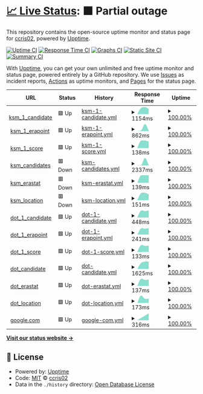 # [📈 Live Status](https://ccris02.github.io/uptime): <!--live status--> **🟧 Partial outage**

This repository contains the open-source uptime monitor and status page for [ccris02](https://polkaDIR.com), powered by [Upptime](https://github.com/upptime/upptime).

[![Uptime CI](https://github.com/ccris02/uptime/workflows/Uptime%20CI/badge.svg)](https://github.com/ccris02/uptime/actions?query=workflow%3A%22Uptime+CI%22)
[![Response Time CI](https://github.com/ccris02/uptime/workflows/Response%20Time%20CI/badge.svg)](https://github.com/ccris02/uptime/actions?query=workflow%3A%22Response+Time+CI%22)
[![Graphs CI](https://github.com/ccris02/uptime/workflows/Graphs%20CI/badge.svg)](https://github.com/ccris02/uptime/actions?query=workflow%3A%22Graphs+CI%22)
[![Static Site CI](https://github.com/ccris02/uptime/workflows/Static%20Site%20CI/badge.svg)](https://github.com/ccris02/uptime/actions?query=workflow%3A%22Static+Site+CI%22)
[![Summary CI](https://github.com/ccris02/uptime/workflows/Summary%20CI/badge.svg)](https://github.com/ccris02/uptime/actions?query=workflow%3A%22Summary+CI%22)

With [Upptime](https://upptime.js.org), you can get your own unlimited and free uptime monitor and status page, powered entirely by a GitHub repository. We use [Issues](https://github.com/ccris02/uptime/issues) as incident reports, [Actions](https://github.com/ccris02/uptime/actions) as uptime monitors, and [Pages](https://ccris02.github.io/uptime) for the status page.

<!--start: status pages-->
<!-- This summary is generated by Upptime (https://github.com/upptime/upptime) -->
<!-- Do not edit this manually, your changes will be overwritten -->
<!-- prettier-ignore -->
| URL | Status | History | Response Time | Uptime |
| --- | ------ | ------- | ------------- | ------ |
| <img alt="" src="https://favicons.githubusercontent.com/kusama.w3f.community" height="13"> [ksm_1_candidate](https://kusama.w3f.community/candidate/Dq97kmsJXGTciU1eMXZMAp4D41Y9e7kQ4hmFBfZW7YD4CCf) | 🟩 Up | [ksm-1-candidate.yml](https://github.com/ccris02/upptime-1/commits/HEAD/history/ksm-1-candidate.yml) | <details><summary><img alt="Response time graph" src="./graphs/ksm-1-candidate/response-time-week.png" height="20"> 1154ms</summary><br><a href="https://ccris02.github.io/upptime-1/history/ksm-1-candidate"><img alt="Response time 1154" src="https://img.shields.io/endpoint?url=https%3A%2F%2Fraw.githubusercontent.com%2Fccris02%2Fupptime-1%2FHEAD%2Fapi%2Fksm-1-candidate%2Fresponse-time.json"></a><br><a href="https://ccris02.github.io/upptime-1/history/ksm-1-candidate"><img alt="24-hour response time 1154" src="https://img.shields.io/endpoint?url=https%3A%2F%2Fraw.githubusercontent.com%2Fccris02%2Fupptime-1%2FHEAD%2Fapi%2Fksm-1-candidate%2Fresponse-time-day.json"></a><br><a href="https://ccris02.github.io/upptime-1/history/ksm-1-candidate"><img alt="7-day response time 1154" src="https://img.shields.io/endpoint?url=https%3A%2F%2Fraw.githubusercontent.com%2Fccris02%2Fupptime-1%2FHEAD%2Fapi%2Fksm-1-candidate%2Fresponse-time-week.json"></a><br><a href="https://ccris02.github.io/upptime-1/history/ksm-1-candidate"><img alt="30-day response time 1154" src="https://img.shields.io/endpoint?url=https%3A%2F%2Fraw.githubusercontent.com%2Fccris02%2Fupptime-1%2FHEAD%2Fapi%2Fksm-1-candidate%2Fresponse-time-month.json"></a><br><a href="https://ccris02.github.io/upptime-1/history/ksm-1-candidate"><img alt="1-year response time 1154" src="https://img.shields.io/endpoint?url=https%3A%2F%2Fraw.githubusercontent.com%2Fccris02%2Fupptime-1%2FHEAD%2Fapi%2Fksm-1-candidate%2Fresponse-time-year.json"></a></details> | <details><summary><a href="https://ccris02.github.io/upptime-1/history/ksm-1-candidate">100.00%</a></summary><a href="https://ccris02.github.io/upptime-1/history/ksm-1-candidate"><img alt="All-time uptime 100.00%" src="https://img.shields.io/endpoint?url=https%3A%2F%2Fraw.githubusercontent.com%2Fccris02%2Fupptime-1%2FHEAD%2Fapi%2Fksm-1-candidate%2Fuptime.json"></a><br><a href="https://ccris02.github.io/upptime-1/history/ksm-1-candidate"><img alt="24-hour uptime 100.00%" src="https://img.shields.io/endpoint?url=https%3A%2F%2Fraw.githubusercontent.com%2Fccris02%2Fupptime-1%2FHEAD%2Fapi%2Fksm-1-candidate%2Fuptime-day.json"></a><br><a href="https://ccris02.github.io/upptime-1/history/ksm-1-candidate"><img alt="7-day uptime 100.00%" src="https://img.shields.io/endpoint?url=https%3A%2F%2Fraw.githubusercontent.com%2Fccris02%2Fupptime-1%2FHEAD%2Fapi%2Fksm-1-candidate%2Fuptime-week.json"></a><br><a href="https://ccris02.github.io/upptime-1/history/ksm-1-candidate"><img alt="30-day uptime 100.00%" src="https://img.shields.io/endpoint?url=https%3A%2F%2Fraw.githubusercontent.com%2Fccris02%2Fupptime-1%2FHEAD%2Fapi%2Fksm-1-candidate%2Fuptime-month.json"></a><br><a href="https://ccris02.github.io/upptime-1/history/ksm-1-candidate"><img alt="1-year uptime 100.00%" src="https://img.shields.io/endpoint?url=https%3A%2F%2Fraw.githubusercontent.com%2Fccris02%2Fupptime-1%2FHEAD%2Fapi%2Fksm-1-candidate%2Fuptime-year.json"></a></details>
| <img alt="" src="https://favicons.githubusercontent.com/kusama.w3f.community" height="13"> [ksm_1_erapoint](https://kusama.w3f.community/erapoints/Dq97kmsJXGTciU1eMXZMAp4D41Y9e7kQ4hmFBfZW7YD4CCf) | 🟩 Up | [ksm-1-erapoint.yml](https://github.com/ccris02/upptime-1/commits/HEAD/history/ksm-1-erapoint.yml) | <details><summary><img alt="Response time graph" src="./graphs/ksm-1-erapoint/response-time-week.png" height="20"> 862ms</summary><br><a href="https://ccris02.github.io/upptime-1/history/ksm-1-erapoint"><img alt="Response time 862" src="https://img.shields.io/endpoint?url=https%3A%2F%2Fraw.githubusercontent.com%2Fccris02%2Fupptime-1%2FHEAD%2Fapi%2Fksm-1-erapoint%2Fresponse-time.json"></a><br><a href="https://ccris02.github.io/upptime-1/history/ksm-1-erapoint"><img alt="24-hour response time 862" src="https://img.shields.io/endpoint?url=https%3A%2F%2Fraw.githubusercontent.com%2Fccris02%2Fupptime-1%2FHEAD%2Fapi%2Fksm-1-erapoint%2Fresponse-time-day.json"></a><br><a href="https://ccris02.github.io/upptime-1/history/ksm-1-erapoint"><img alt="7-day response time 862" src="https://img.shields.io/endpoint?url=https%3A%2F%2Fraw.githubusercontent.com%2Fccris02%2Fupptime-1%2FHEAD%2Fapi%2Fksm-1-erapoint%2Fresponse-time-week.json"></a><br><a href="https://ccris02.github.io/upptime-1/history/ksm-1-erapoint"><img alt="30-day response time 862" src="https://img.shields.io/endpoint?url=https%3A%2F%2Fraw.githubusercontent.com%2Fccris02%2Fupptime-1%2FHEAD%2Fapi%2Fksm-1-erapoint%2Fresponse-time-month.json"></a><br><a href="https://ccris02.github.io/upptime-1/history/ksm-1-erapoint"><img alt="1-year response time 862" src="https://img.shields.io/endpoint?url=https%3A%2F%2Fraw.githubusercontent.com%2Fccris02%2Fupptime-1%2FHEAD%2Fapi%2Fksm-1-erapoint%2Fresponse-time-year.json"></a></details> | <details><summary><a href="https://ccris02.github.io/upptime-1/history/ksm-1-erapoint">100.00%</a></summary><a href="https://ccris02.github.io/upptime-1/history/ksm-1-erapoint"><img alt="All-time uptime 100.00%" src="https://img.shields.io/endpoint?url=https%3A%2F%2Fraw.githubusercontent.com%2Fccris02%2Fupptime-1%2FHEAD%2Fapi%2Fksm-1-erapoint%2Fuptime.json"></a><br><a href="https://ccris02.github.io/upptime-1/history/ksm-1-erapoint"><img alt="24-hour uptime 100.00%" src="https://img.shields.io/endpoint?url=https%3A%2F%2Fraw.githubusercontent.com%2Fccris02%2Fupptime-1%2FHEAD%2Fapi%2Fksm-1-erapoint%2Fuptime-day.json"></a><br><a href="https://ccris02.github.io/upptime-1/history/ksm-1-erapoint"><img alt="7-day uptime 100.00%" src="https://img.shields.io/endpoint?url=https%3A%2F%2Fraw.githubusercontent.com%2Fccris02%2Fupptime-1%2FHEAD%2Fapi%2Fksm-1-erapoint%2Fuptime-week.json"></a><br><a href="https://ccris02.github.io/upptime-1/history/ksm-1-erapoint"><img alt="30-day uptime 100.00%" src="https://img.shields.io/endpoint?url=https%3A%2F%2Fraw.githubusercontent.com%2Fccris02%2Fupptime-1%2FHEAD%2Fapi%2Fksm-1-erapoint%2Fuptime-month.json"></a><br><a href="https://ccris02.github.io/upptime-1/history/ksm-1-erapoint"><img alt="1-year uptime 100.00%" src="https://img.shields.io/endpoint?url=https%3A%2F%2Fraw.githubusercontent.com%2Fccris02%2Fupptime-1%2FHEAD%2Fapi%2Fksm-1-erapoint%2Fuptime-year.json"></a></details>
| <img alt="" src="https://favicons.githubusercontent.com/kusama.w3f.community" height="13"> [ksm_1_score](https://kusama.w3f.community/score/Dq97kmsJXGTciU1eMXZMAp4D41Y9e7kQ4hmFBfZW7YD4CCf) | 🟩 Up | [ksm-1-score.yml](https://github.com/ccris02/upptime-1/commits/HEAD/history/ksm-1-score.yml) | <details><summary><img alt="Response time graph" src="./graphs/ksm-1-score/response-time-week.png" height="20"> 138ms</summary><br><a href="https://ccris02.github.io/upptime-1/history/ksm-1-score"><img alt="Response time 138" src="https://img.shields.io/endpoint?url=https%3A%2F%2Fraw.githubusercontent.com%2Fccris02%2Fupptime-1%2FHEAD%2Fapi%2Fksm-1-score%2Fresponse-time.json"></a><br><a href="https://ccris02.github.io/upptime-1/history/ksm-1-score"><img alt="24-hour response time 138" src="https://img.shields.io/endpoint?url=https%3A%2F%2Fraw.githubusercontent.com%2Fccris02%2Fupptime-1%2FHEAD%2Fapi%2Fksm-1-score%2Fresponse-time-day.json"></a><br><a href="https://ccris02.github.io/upptime-1/history/ksm-1-score"><img alt="7-day response time 138" src="https://img.shields.io/endpoint?url=https%3A%2F%2Fraw.githubusercontent.com%2Fccris02%2Fupptime-1%2FHEAD%2Fapi%2Fksm-1-score%2Fresponse-time-week.json"></a><br><a href="https://ccris02.github.io/upptime-1/history/ksm-1-score"><img alt="30-day response time 138" src="https://img.shields.io/endpoint?url=https%3A%2F%2Fraw.githubusercontent.com%2Fccris02%2Fupptime-1%2FHEAD%2Fapi%2Fksm-1-score%2Fresponse-time-month.json"></a><br><a href="https://ccris02.github.io/upptime-1/history/ksm-1-score"><img alt="1-year response time 138" src="https://img.shields.io/endpoint?url=https%3A%2F%2Fraw.githubusercontent.com%2Fccris02%2Fupptime-1%2FHEAD%2Fapi%2Fksm-1-score%2Fresponse-time-year.json"></a></details> | <details><summary><a href="https://ccris02.github.io/upptime-1/history/ksm-1-score">100.00%</a></summary><a href="https://ccris02.github.io/upptime-1/history/ksm-1-score"><img alt="All-time uptime 100.00%" src="https://img.shields.io/endpoint?url=https%3A%2F%2Fraw.githubusercontent.com%2Fccris02%2Fupptime-1%2FHEAD%2Fapi%2Fksm-1-score%2Fuptime.json"></a><br><a href="https://ccris02.github.io/upptime-1/history/ksm-1-score"><img alt="24-hour uptime 100.00%" src="https://img.shields.io/endpoint?url=https%3A%2F%2Fraw.githubusercontent.com%2Fccris02%2Fupptime-1%2FHEAD%2Fapi%2Fksm-1-score%2Fuptime-day.json"></a><br><a href="https://ccris02.github.io/upptime-1/history/ksm-1-score"><img alt="7-day uptime 100.00%" src="https://img.shields.io/endpoint?url=https%3A%2F%2Fraw.githubusercontent.com%2Fccris02%2Fupptime-1%2FHEAD%2Fapi%2Fksm-1-score%2Fuptime-week.json"></a><br><a href="https://ccris02.github.io/upptime-1/history/ksm-1-score"><img alt="30-day uptime 100.00%" src="https://img.shields.io/endpoint?url=https%3A%2F%2Fraw.githubusercontent.com%2Fccris02%2Fupptime-1%2FHEAD%2Fapi%2Fksm-1-score%2Fuptime-month.json"></a><br><a href="https://ccris02.github.io/upptime-1/history/ksm-1-score"><img alt="1-year uptime 100.00%" src="https://img.shields.io/endpoint?url=https%3A%2F%2Fraw.githubusercontent.com%2Fccris02%2Fupptime-1%2FHEAD%2Fapi%2Fksm-1-score%2Fuptime-year.json"></a></details>
| <img alt="" src="https://favicons.githubusercontent.com/kusama.w3f.community" height="13"> [ksm_candidates](https://kusama.w3f.community/candidates) | 🟥 Down | [ksm-candidates.yml](https://github.com/ccris02/upptime-1/commits/HEAD/history/ksm-candidates.yml) | <details><summary><img alt="Response time graph" src="./graphs/ksm-candidates/response-time-week.png" height="20"> 2337ms</summary><br><a href="https://ccris02.github.io/upptime-1/history/ksm-candidates"><img alt="Response time 2337" src="https://img.shields.io/endpoint?url=https%3A%2F%2Fraw.githubusercontent.com%2Fccris02%2Fupptime-1%2FHEAD%2Fapi%2Fksm-candidates%2Fresponse-time.json"></a><br><a href="https://ccris02.github.io/upptime-1/history/ksm-candidates"><img alt="24-hour response time 2337" src="https://img.shields.io/endpoint?url=https%3A%2F%2Fraw.githubusercontent.com%2Fccris02%2Fupptime-1%2FHEAD%2Fapi%2Fksm-candidates%2Fresponse-time-day.json"></a><br><a href="https://ccris02.github.io/upptime-1/history/ksm-candidates"><img alt="7-day response time 2337" src="https://img.shields.io/endpoint?url=https%3A%2F%2Fraw.githubusercontent.com%2Fccris02%2Fupptime-1%2FHEAD%2Fapi%2Fksm-candidates%2Fresponse-time-week.json"></a><br><a href="https://ccris02.github.io/upptime-1/history/ksm-candidates"><img alt="30-day response time 2337" src="https://img.shields.io/endpoint?url=https%3A%2F%2Fraw.githubusercontent.com%2Fccris02%2Fupptime-1%2FHEAD%2Fapi%2Fksm-candidates%2Fresponse-time-month.json"></a><br><a href="https://ccris02.github.io/upptime-1/history/ksm-candidates"><img alt="1-year response time 2337" src="https://img.shields.io/endpoint?url=https%3A%2F%2Fraw.githubusercontent.com%2Fccris02%2Fupptime-1%2FHEAD%2Fapi%2Fksm-candidates%2Fresponse-time-year.json"></a></details> | <details><summary><a href="https://ccris02.github.io/upptime-1/history/ksm-candidates">100.00%</a></summary><a href="https://ccris02.github.io/upptime-1/history/ksm-candidates"><img alt="All-time uptime 100.00%" src="https://img.shields.io/endpoint?url=https%3A%2F%2Fraw.githubusercontent.com%2Fccris02%2Fupptime-1%2FHEAD%2Fapi%2Fksm-candidates%2Fuptime.json"></a><br><a href="https://ccris02.github.io/upptime-1/history/ksm-candidates"><img alt="24-hour uptime 100.00%" src="https://img.shields.io/endpoint?url=https%3A%2F%2Fraw.githubusercontent.com%2Fccris02%2Fupptime-1%2FHEAD%2Fapi%2Fksm-candidates%2Fuptime-day.json"></a><br><a href="https://ccris02.github.io/upptime-1/history/ksm-candidates"><img alt="7-day uptime 100.00%" src="https://img.shields.io/endpoint?url=https%3A%2F%2Fraw.githubusercontent.com%2Fccris02%2Fupptime-1%2FHEAD%2Fapi%2Fksm-candidates%2Fuptime-week.json"></a><br><a href="https://ccris02.github.io/upptime-1/history/ksm-candidates"><img alt="30-day uptime 100.00%" src="https://img.shields.io/endpoint?url=https%3A%2F%2Fraw.githubusercontent.com%2Fccris02%2Fupptime-1%2FHEAD%2Fapi%2Fksm-candidates%2Fuptime-month.json"></a><br><a href="https://ccris02.github.io/upptime-1/history/ksm-candidates"><img alt="1-year uptime 100.00%" src="https://img.shields.io/endpoint?url=https%3A%2F%2Fraw.githubusercontent.com%2Fccris02%2Fupptime-1%2FHEAD%2Fapi%2Fksm-candidates%2Fuptime-year.json"></a></details>
| <img alt="" src="https://favicons.githubusercontent.com/kusama.w3f.community" height="13"> [ksm_erastat](https://kusama.w3f.community/erastats) | 🟥 Down | [ksm-erastat.yml](https://github.com/ccris02/upptime-1/commits/HEAD/history/ksm-erastat.yml) | <details><summary><img alt="Response time graph" src="./graphs/ksm-erastat/response-time-week.png" height="20"> 139ms</summary><br><a href="https://ccris02.github.io/upptime-1/history/ksm-erastat"><img alt="Response time 139" src="https://img.shields.io/endpoint?url=https%3A%2F%2Fraw.githubusercontent.com%2Fccris02%2Fupptime-1%2FHEAD%2Fapi%2Fksm-erastat%2Fresponse-time.json"></a><br><a href="https://ccris02.github.io/upptime-1/history/ksm-erastat"><img alt="24-hour response time 139" src="https://img.shields.io/endpoint?url=https%3A%2F%2Fraw.githubusercontent.com%2Fccris02%2Fupptime-1%2FHEAD%2Fapi%2Fksm-erastat%2Fresponse-time-day.json"></a><br><a href="https://ccris02.github.io/upptime-1/history/ksm-erastat"><img alt="7-day response time 139" src="https://img.shields.io/endpoint?url=https%3A%2F%2Fraw.githubusercontent.com%2Fccris02%2Fupptime-1%2FHEAD%2Fapi%2Fksm-erastat%2Fresponse-time-week.json"></a><br><a href="https://ccris02.github.io/upptime-1/history/ksm-erastat"><img alt="30-day response time 139" src="https://img.shields.io/endpoint?url=https%3A%2F%2Fraw.githubusercontent.com%2Fccris02%2Fupptime-1%2FHEAD%2Fapi%2Fksm-erastat%2Fresponse-time-month.json"></a><br><a href="https://ccris02.github.io/upptime-1/history/ksm-erastat"><img alt="1-year response time 139" src="https://img.shields.io/endpoint?url=https%3A%2F%2Fraw.githubusercontent.com%2Fccris02%2Fupptime-1%2FHEAD%2Fapi%2Fksm-erastat%2Fresponse-time-year.json"></a></details> | <details><summary><a href="https://ccris02.github.io/upptime-1/history/ksm-erastat">100.00%</a></summary><a href="https://ccris02.github.io/upptime-1/history/ksm-erastat"><img alt="All-time uptime 100.00%" src="https://img.shields.io/endpoint?url=https%3A%2F%2Fraw.githubusercontent.com%2Fccris02%2Fupptime-1%2FHEAD%2Fapi%2Fksm-erastat%2Fuptime.json"></a><br><a href="https://ccris02.github.io/upptime-1/history/ksm-erastat"><img alt="24-hour uptime 100.00%" src="https://img.shields.io/endpoint?url=https%3A%2F%2Fraw.githubusercontent.com%2Fccris02%2Fupptime-1%2FHEAD%2Fapi%2Fksm-erastat%2Fuptime-day.json"></a><br><a href="https://ccris02.github.io/upptime-1/history/ksm-erastat"><img alt="7-day uptime 100.00%" src="https://img.shields.io/endpoint?url=https%3A%2F%2Fraw.githubusercontent.com%2Fccris02%2Fupptime-1%2FHEAD%2Fapi%2Fksm-erastat%2Fuptime-week.json"></a><br><a href="https://ccris02.github.io/upptime-1/history/ksm-erastat"><img alt="30-day uptime 100.00%" src="https://img.shields.io/endpoint?url=https%3A%2F%2Fraw.githubusercontent.com%2Fccris02%2Fupptime-1%2FHEAD%2Fapi%2Fksm-erastat%2Fuptime-month.json"></a><br><a href="https://ccris02.github.io/upptime-1/history/ksm-erastat"><img alt="1-year uptime 100.00%" src="https://img.shields.io/endpoint?url=https%3A%2F%2Fraw.githubusercontent.com%2Fccris02%2Fupptime-1%2FHEAD%2Fapi%2Fksm-erastat%2Fuptime-year.json"></a></details>
| <img alt="" src="https://favicons.githubusercontent.com/kusama.w3f.community" height="13"> [ksm_location](https://kusama.w3f.community/locationstats) | 🟥 Down | [ksm-location.yml](https://github.com/ccris02/upptime-1/commits/HEAD/history/ksm-location.yml) | <details><summary><img alt="Response time graph" src="./graphs/ksm-location/response-time-week.png" height="20"> 151ms</summary><br><a href="https://ccris02.github.io/upptime-1/history/ksm-location"><img alt="Response time 151" src="https://img.shields.io/endpoint?url=https%3A%2F%2Fraw.githubusercontent.com%2Fccris02%2Fupptime-1%2FHEAD%2Fapi%2Fksm-location%2Fresponse-time.json"></a><br><a href="https://ccris02.github.io/upptime-1/history/ksm-location"><img alt="24-hour response time 151" src="https://img.shields.io/endpoint?url=https%3A%2F%2Fraw.githubusercontent.com%2Fccris02%2Fupptime-1%2FHEAD%2Fapi%2Fksm-location%2Fresponse-time-day.json"></a><br><a href="https://ccris02.github.io/upptime-1/history/ksm-location"><img alt="7-day response time 151" src="https://img.shields.io/endpoint?url=https%3A%2F%2Fraw.githubusercontent.com%2Fccris02%2Fupptime-1%2FHEAD%2Fapi%2Fksm-location%2Fresponse-time-week.json"></a><br><a href="https://ccris02.github.io/upptime-1/history/ksm-location"><img alt="30-day response time 151" src="https://img.shields.io/endpoint?url=https%3A%2F%2Fraw.githubusercontent.com%2Fccris02%2Fupptime-1%2FHEAD%2Fapi%2Fksm-location%2Fresponse-time-month.json"></a><br><a href="https://ccris02.github.io/upptime-1/history/ksm-location"><img alt="1-year response time 151" src="https://img.shields.io/endpoint?url=https%3A%2F%2Fraw.githubusercontent.com%2Fccris02%2Fupptime-1%2FHEAD%2Fapi%2Fksm-location%2Fresponse-time-year.json"></a></details> | <details><summary><a href="https://ccris02.github.io/upptime-1/history/ksm-location">100.00%</a></summary><a href="https://ccris02.github.io/upptime-1/history/ksm-location"><img alt="All-time uptime 100.00%" src="https://img.shields.io/endpoint?url=https%3A%2F%2Fraw.githubusercontent.com%2Fccris02%2Fupptime-1%2FHEAD%2Fapi%2Fksm-location%2Fuptime.json"></a><br><a href="https://ccris02.github.io/upptime-1/history/ksm-location"><img alt="24-hour uptime 100.00%" src="https://img.shields.io/endpoint?url=https%3A%2F%2Fraw.githubusercontent.com%2Fccris02%2Fupptime-1%2FHEAD%2Fapi%2Fksm-location%2Fuptime-day.json"></a><br><a href="https://ccris02.github.io/upptime-1/history/ksm-location"><img alt="7-day uptime 100.00%" src="https://img.shields.io/endpoint?url=https%3A%2F%2Fraw.githubusercontent.com%2Fccris02%2Fupptime-1%2FHEAD%2Fapi%2Fksm-location%2Fuptime-week.json"></a><br><a href="https://ccris02.github.io/upptime-1/history/ksm-location"><img alt="30-day uptime 100.00%" src="https://img.shields.io/endpoint?url=https%3A%2F%2Fraw.githubusercontent.com%2Fccris02%2Fupptime-1%2FHEAD%2Fapi%2Fksm-location%2Fuptime-month.json"></a><br><a href="https://ccris02.github.io/upptime-1/history/ksm-location"><img alt="1-year uptime 100.00%" src="https://img.shields.io/endpoint?url=https%3A%2F%2Fraw.githubusercontent.com%2Fccris02%2Fupptime-1%2FHEAD%2Fapi%2Fksm-location%2Fuptime-year.json"></a></details>
| <img alt="" src="https://favicons.githubusercontent.com/polkadot.w3f.community" height="13"> [dot_1_candidate](https://polkadot.w3f.community/candidate/149riLdwAVzXg7Cm88RcXhbuFi3zUgwrGsJSSPjC47PRxHQW) | 🟩 Up | [dot-1-candidate.yml](https://github.com/ccris02/upptime-1/commits/HEAD/history/dot-1-candidate.yml) | <details><summary><img alt="Response time graph" src="./graphs/dot-1-candidate/response-time-week.png" height="20"> 448ms</summary><br><a href="https://ccris02.github.io/upptime-1/history/dot-1-candidate"><img alt="Response time 448" src="https://img.shields.io/endpoint?url=https%3A%2F%2Fraw.githubusercontent.com%2Fccris02%2Fupptime-1%2FHEAD%2Fapi%2Fdot-1-candidate%2Fresponse-time.json"></a><br><a href="https://ccris02.github.io/upptime-1/history/dot-1-candidate"><img alt="24-hour response time 448" src="https://img.shields.io/endpoint?url=https%3A%2F%2Fraw.githubusercontent.com%2Fccris02%2Fupptime-1%2FHEAD%2Fapi%2Fdot-1-candidate%2Fresponse-time-day.json"></a><br><a href="https://ccris02.github.io/upptime-1/history/dot-1-candidate"><img alt="7-day response time 448" src="https://img.shields.io/endpoint?url=https%3A%2F%2Fraw.githubusercontent.com%2Fccris02%2Fupptime-1%2FHEAD%2Fapi%2Fdot-1-candidate%2Fresponse-time-week.json"></a><br><a href="https://ccris02.github.io/upptime-1/history/dot-1-candidate"><img alt="30-day response time 448" src="https://img.shields.io/endpoint?url=https%3A%2F%2Fraw.githubusercontent.com%2Fccris02%2Fupptime-1%2FHEAD%2Fapi%2Fdot-1-candidate%2Fresponse-time-month.json"></a><br><a href="https://ccris02.github.io/upptime-1/history/dot-1-candidate"><img alt="1-year response time 448" src="https://img.shields.io/endpoint?url=https%3A%2F%2Fraw.githubusercontent.com%2Fccris02%2Fupptime-1%2FHEAD%2Fapi%2Fdot-1-candidate%2Fresponse-time-year.json"></a></details> | <details><summary><a href="https://ccris02.github.io/upptime-1/history/dot-1-candidate">100.00%</a></summary><a href="https://ccris02.github.io/upptime-1/history/dot-1-candidate"><img alt="All-time uptime 100.00%" src="https://img.shields.io/endpoint?url=https%3A%2F%2Fraw.githubusercontent.com%2Fccris02%2Fupptime-1%2FHEAD%2Fapi%2Fdot-1-candidate%2Fuptime.json"></a><br><a href="https://ccris02.github.io/upptime-1/history/dot-1-candidate"><img alt="24-hour uptime 100.00%" src="https://img.shields.io/endpoint?url=https%3A%2F%2Fraw.githubusercontent.com%2Fccris02%2Fupptime-1%2FHEAD%2Fapi%2Fdot-1-candidate%2Fuptime-day.json"></a><br><a href="https://ccris02.github.io/upptime-1/history/dot-1-candidate"><img alt="7-day uptime 100.00%" src="https://img.shields.io/endpoint?url=https%3A%2F%2Fraw.githubusercontent.com%2Fccris02%2Fupptime-1%2FHEAD%2Fapi%2Fdot-1-candidate%2Fuptime-week.json"></a><br><a href="https://ccris02.github.io/upptime-1/history/dot-1-candidate"><img alt="30-day uptime 100.00%" src="https://img.shields.io/endpoint?url=https%3A%2F%2Fraw.githubusercontent.com%2Fccris02%2Fupptime-1%2FHEAD%2Fapi%2Fdot-1-candidate%2Fuptime-month.json"></a><br><a href="https://ccris02.github.io/upptime-1/history/dot-1-candidate"><img alt="1-year uptime 100.00%" src="https://img.shields.io/endpoint?url=https%3A%2F%2Fraw.githubusercontent.com%2Fccris02%2Fupptime-1%2FHEAD%2Fapi%2Fdot-1-candidate%2Fuptime-year.json"></a></details>
| <img alt="" src="https://favicons.githubusercontent.com/polkadot.w3f.community" height="13"> [dot_1_erapoint](https://polkadot.w3f.community/erapoints/149riLdwAVzXg7Cm88RcXhbuFi3zUgwrGsJSSPjC47PRxHQW) | 🟩 Up | [dot-1-erapoint.yml](https://github.com/ccris02/upptime-1/commits/HEAD/history/dot-1-erapoint.yml) | <details><summary><img alt="Response time graph" src="./graphs/dot-1-erapoint/response-time-week.png" height="20"> 241ms</summary><br><a href="https://ccris02.github.io/upptime-1/history/dot-1-erapoint"><img alt="Response time 241" src="https://img.shields.io/endpoint?url=https%3A%2F%2Fraw.githubusercontent.com%2Fccris02%2Fupptime-1%2FHEAD%2Fapi%2Fdot-1-erapoint%2Fresponse-time.json"></a><br><a href="https://ccris02.github.io/upptime-1/history/dot-1-erapoint"><img alt="24-hour response time 241" src="https://img.shields.io/endpoint?url=https%3A%2F%2Fraw.githubusercontent.com%2Fccris02%2Fupptime-1%2FHEAD%2Fapi%2Fdot-1-erapoint%2Fresponse-time-day.json"></a><br><a href="https://ccris02.github.io/upptime-1/history/dot-1-erapoint"><img alt="7-day response time 241" src="https://img.shields.io/endpoint?url=https%3A%2F%2Fraw.githubusercontent.com%2Fccris02%2Fupptime-1%2FHEAD%2Fapi%2Fdot-1-erapoint%2Fresponse-time-week.json"></a><br><a href="https://ccris02.github.io/upptime-1/history/dot-1-erapoint"><img alt="30-day response time 241" src="https://img.shields.io/endpoint?url=https%3A%2F%2Fraw.githubusercontent.com%2Fccris02%2Fupptime-1%2FHEAD%2Fapi%2Fdot-1-erapoint%2Fresponse-time-month.json"></a><br><a href="https://ccris02.github.io/upptime-1/history/dot-1-erapoint"><img alt="1-year response time 241" src="https://img.shields.io/endpoint?url=https%3A%2F%2Fraw.githubusercontent.com%2Fccris02%2Fupptime-1%2FHEAD%2Fapi%2Fdot-1-erapoint%2Fresponse-time-year.json"></a></details> | <details><summary><a href="https://ccris02.github.io/upptime-1/history/dot-1-erapoint">100.00%</a></summary><a href="https://ccris02.github.io/upptime-1/history/dot-1-erapoint"><img alt="All-time uptime 100.00%" src="https://img.shields.io/endpoint?url=https%3A%2F%2Fraw.githubusercontent.com%2Fccris02%2Fupptime-1%2FHEAD%2Fapi%2Fdot-1-erapoint%2Fuptime.json"></a><br><a href="https://ccris02.github.io/upptime-1/history/dot-1-erapoint"><img alt="24-hour uptime 100.00%" src="https://img.shields.io/endpoint?url=https%3A%2F%2Fraw.githubusercontent.com%2Fccris02%2Fupptime-1%2FHEAD%2Fapi%2Fdot-1-erapoint%2Fuptime-day.json"></a><br><a href="https://ccris02.github.io/upptime-1/history/dot-1-erapoint"><img alt="7-day uptime 100.00%" src="https://img.shields.io/endpoint?url=https%3A%2F%2Fraw.githubusercontent.com%2Fccris02%2Fupptime-1%2FHEAD%2Fapi%2Fdot-1-erapoint%2Fuptime-week.json"></a><br><a href="https://ccris02.github.io/upptime-1/history/dot-1-erapoint"><img alt="30-day uptime 100.00%" src="https://img.shields.io/endpoint?url=https%3A%2F%2Fraw.githubusercontent.com%2Fccris02%2Fupptime-1%2FHEAD%2Fapi%2Fdot-1-erapoint%2Fuptime-month.json"></a><br><a href="https://ccris02.github.io/upptime-1/history/dot-1-erapoint"><img alt="1-year uptime 100.00%" src="https://img.shields.io/endpoint?url=https%3A%2F%2Fraw.githubusercontent.com%2Fccris02%2Fupptime-1%2FHEAD%2Fapi%2Fdot-1-erapoint%2Fuptime-year.json"></a></details>
| <img alt="" src="https://favicons.githubusercontent.com/polkadot.w3f.community" height="13"> [dot_1_score](https://polkadot.w3f.community/score/149riLdwAVzXg7Cm88RcXhbuFi3zUgwrGsJSSPjC47PRxHQW) | 🟩 Up | [dot-1-score.yml](https://github.com/ccris02/upptime-1/commits/HEAD/history/dot-1-score.yml) | <details><summary><img alt="Response time graph" src="./graphs/dot-1-score/response-time-week.png" height="20"> 133ms</summary><br><a href="https://ccris02.github.io/upptime-1/history/dot-1-score"><img alt="Response time 133" src="https://img.shields.io/endpoint?url=https%3A%2F%2Fraw.githubusercontent.com%2Fccris02%2Fupptime-1%2FHEAD%2Fapi%2Fdot-1-score%2Fresponse-time.json"></a><br><a href="https://ccris02.github.io/upptime-1/history/dot-1-score"><img alt="24-hour response time 133" src="https://img.shields.io/endpoint?url=https%3A%2F%2Fraw.githubusercontent.com%2Fccris02%2Fupptime-1%2FHEAD%2Fapi%2Fdot-1-score%2Fresponse-time-day.json"></a><br><a href="https://ccris02.github.io/upptime-1/history/dot-1-score"><img alt="7-day response time 133" src="https://img.shields.io/endpoint?url=https%3A%2F%2Fraw.githubusercontent.com%2Fccris02%2Fupptime-1%2FHEAD%2Fapi%2Fdot-1-score%2Fresponse-time-week.json"></a><br><a href="https://ccris02.github.io/upptime-1/history/dot-1-score"><img alt="30-day response time 133" src="https://img.shields.io/endpoint?url=https%3A%2F%2Fraw.githubusercontent.com%2Fccris02%2Fupptime-1%2FHEAD%2Fapi%2Fdot-1-score%2Fresponse-time-month.json"></a><br><a href="https://ccris02.github.io/upptime-1/history/dot-1-score"><img alt="1-year response time 133" src="https://img.shields.io/endpoint?url=https%3A%2F%2Fraw.githubusercontent.com%2Fccris02%2Fupptime-1%2FHEAD%2Fapi%2Fdot-1-score%2Fresponse-time-year.json"></a></details> | <details><summary><a href="https://ccris02.github.io/upptime-1/history/dot-1-score">100.00%</a></summary><a href="https://ccris02.github.io/upptime-1/history/dot-1-score"><img alt="All-time uptime 100.00%" src="https://img.shields.io/endpoint?url=https%3A%2F%2Fraw.githubusercontent.com%2Fccris02%2Fupptime-1%2FHEAD%2Fapi%2Fdot-1-score%2Fuptime.json"></a><br><a href="https://ccris02.github.io/upptime-1/history/dot-1-score"><img alt="24-hour uptime 100.00%" src="https://img.shields.io/endpoint?url=https%3A%2F%2Fraw.githubusercontent.com%2Fccris02%2Fupptime-1%2FHEAD%2Fapi%2Fdot-1-score%2Fuptime-day.json"></a><br><a href="https://ccris02.github.io/upptime-1/history/dot-1-score"><img alt="7-day uptime 100.00%" src="https://img.shields.io/endpoint?url=https%3A%2F%2Fraw.githubusercontent.com%2Fccris02%2Fupptime-1%2FHEAD%2Fapi%2Fdot-1-score%2Fuptime-week.json"></a><br><a href="https://ccris02.github.io/upptime-1/history/dot-1-score"><img alt="30-day uptime 100.00%" src="https://img.shields.io/endpoint?url=https%3A%2F%2Fraw.githubusercontent.com%2Fccris02%2Fupptime-1%2FHEAD%2Fapi%2Fdot-1-score%2Fuptime-month.json"></a><br><a href="https://ccris02.github.io/upptime-1/history/dot-1-score"><img alt="1-year uptime 100.00%" src="https://img.shields.io/endpoint?url=https%3A%2F%2Fraw.githubusercontent.com%2Fccris02%2Fupptime-1%2FHEAD%2Fapi%2Fdot-1-score%2Fuptime-year.json"></a></details>
| <img alt="" src="https://favicons.githubusercontent.com/polkadot.w3f.community" height="13"> [dot_candidate](https://polkadot.w3f.community/candidates) | 🟩 Up | [dot-candidate.yml](https://github.com/ccris02/upptime-1/commits/HEAD/history/dot-candidate.yml) | <details><summary><img alt="Response time graph" src="./graphs/dot-candidate/response-time-week.png" height="20"> 1625ms</summary><br><a href="https://ccris02.github.io/upptime-1/history/dot-candidate"><img alt="Response time 1625" src="https://img.shields.io/endpoint?url=https%3A%2F%2Fraw.githubusercontent.com%2Fccris02%2Fupptime-1%2FHEAD%2Fapi%2Fdot-candidate%2Fresponse-time.json"></a><br><a href="https://ccris02.github.io/upptime-1/history/dot-candidate"><img alt="24-hour response time 1625" src="https://img.shields.io/endpoint?url=https%3A%2F%2Fraw.githubusercontent.com%2Fccris02%2Fupptime-1%2FHEAD%2Fapi%2Fdot-candidate%2Fresponse-time-day.json"></a><br><a href="https://ccris02.github.io/upptime-1/history/dot-candidate"><img alt="7-day response time 1625" src="https://img.shields.io/endpoint?url=https%3A%2F%2Fraw.githubusercontent.com%2Fccris02%2Fupptime-1%2FHEAD%2Fapi%2Fdot-candidate%2Fresponse-time-week.json"></a><br><a href="https://ccris02.github.io/upptime-1/history/dot-candidate"><img alt="30-day response time 1625" src="https://img.shields.io/endpoint?url=https%3A%2F%2Fraw.githubusercontent.com%2Fccris02%2Fupptime-1%2FHEAD%2Fapi%2Fdot-candidate%2Fresponse-time-month.json"></a><br><a href="https://ccris02.github.io/upptime-1/history/dot-candidate"><img alt="1-year response time 1625" src="https://img.shields.io/endpoint?url=https%3A%2F%2Fraw.githubusercontent.com%2Fccris02%2Fupptime-1%2FHEAD%2Fapi%2Fdot-candidate%2Fresponse-time-year.json"></a></details> | <details><summary><a href="https://ccris02.github.io/upptime-1/history/dot-candidate">100.00%</a></summary><a href="https://ccris02.github.io/upptime-1/history/dot-candidate"><img alt="All-time uptime 100.00%" src="https://img.shields.io/endpoint?url=https%3A%2F%2Fraw.githubusercontent.com%2Fccris02%2Fupptime-1%2FHEAD%2Fapi%2Fdot-candidate%2Fuptime.json"></a><br><a href="https://ccris02.github.io/upptime-1/history/dot-candidate"><img alt="24-hour uptime 100.00%" src="https://img.shields.io/endpoint?url=https%3A%2F%2Fraw.githubusercontent.com%2Fccris02%2Fupptime-1%2FHEAD%2Fapi%2Fdot-candidate%2Fuptime-day.json"></a><br><a href="https://ccris02.github.io/upptime-1/history/dot-candidate"><img alt="7-day uptime 100.00%" src="https://img.shields.io/endpoint?url=https%3A%2F%2Fraw.githubusercontent.com%2Fccris02%2Fupptime-1%2FHEAD%2Fapi%2Fdot-candidate%2Fuptime-week.json"></a><br><a href="https://ccris02.github.io/upptime-1/history/dot-candidate"><img alt="30-day uptime 100.00%" src="https://img.shields.io/endpoint?url=https%3A%2F%2Fraw.githubusercontent.com%2Fccris02%2Fupptime-1%2FHEAD%2Fapi%2Fdot-candidate%2Fuptime-month.json"></a><br><a href="https://ccris02.github.io/upptime-1/history/dot-candidate"><img alt="1-year uptime 100.00%" src="https://img.shields.io/endpoint?url=https%3A%2F%2Fraw.githubusercontent.com%2Fccris02%2Fupptime-1%2FHEAD%2Fapi%2Fdot-candidate%2Fuptime-year.json"></a></details>
| <img alt="" src="https://favicons.githubusercontent.com/polkadot.w3f.community" height="13"> [dot_erastat](https://polkadot.w3f.community/erastats) | 🟩 Up | [dot-erastat.yml](https://github.com/ccris02/upptime-1/commits/HEAD/history/dot-erastat.yml) | <details><summary><img alt="Response time graph" src="./graphs/dot-erastat/response-time-week.png" height="20"> 137ms</summary><br><a href="https://ccris02.github.io/upptime-1/history/dot-erastat"><img alt="Response time 137" src="https://img.shields.io/endpoint?url=https%3A%2F%2Fraw.githubusercontent.com%2Fccris02%2Fupptime-1%2FHEAD%2Fapi%2Fdot-erastat%2Fresponse-time.json"></a><br><a href="https://ccris02.github.io/upptime-1/history/dot-erastat"><img alt="24-hour response time 137" src="https://img.shields.io/endpoint?url=https%3A%2F%2Fraw.githubusercontent.com%2Fccris02%2Fupptime-1%2FHEAD%2Fapi%2Fdot-erastat%2Fresponse-time-day.json"></a><br><a href="https://ccris02.github.io/upptime-1/history/dot-erastat"><img alt="7-day response time 137" src="https://img.shields.io/endpoint?url=https%3A%2F%2Fraw.githubusercontent.com%2Fccris02%2Fupptime-1%2FHEAD%2Fapi%2Fdot-erastat%2Fresponse-time-week.json"></a><br><a href="https://ccris02.github.io/upptime-1/history/dot-erastat"><img alt="30-day response time 137" src="https://img.shields.io/endpoint?url=https%3A%2F%2Fraw.githubusercontent.com%2Fccris02%2Fupptime-1%2FHEAD%2Fapi%2Fdot-erastat%2Fresponse-time-month.json"></a><br><a href="https://ccris02.github.io/upptime-1/history/dot-erastat"><img alt="1-year response time 137" src="https://img.shields.io/endpoint?url=https%3A%2F%2Fraw.githubusercontent.com%2Fccris02%2Fupptime-1%2FHEAD%2Fapi%2Fdot-erastat%2Fresponse-time-year.json"></a></details> | <details><summary><a href="https://ccris02.github.io/upptime-1/history/dot-erastat">100.00%</a></summary><a href="https://ccris02.github.io/upptime-1/history/dot-erastat"><img alt="All-time uptime 100.00%" src="https://img.shields.io/endpoint?url=https%3A%2F%2Fraw.githubusercontent.com%2Fccris02%2Fupptime-1%2FHEAD%2Fapi%2Fdot-erastat%2Fuptime.json"></a><br><a href="https://ccris02.github.io/upptime-1/history/dot-erastat"><img alt="24-hour uptime 100.00%" src="https://img.shields.io/endpoint?url=https%3A%2F%2Fraw.githubusercontent.com%2Fccris02%2Fupptime-1%2FHEAD%2Fapi%2Fdot-erastat%2Fuptime-day.json"></a><br><a href="https://ccris02.github.io/upptime-1/history/dot-erastat"><img alt="7-day uptime 100.00%" src="https://img.shields.io/endpoint?url=https%3A%2F%2Fraw.githubusercontent.com%2Fccris02%2Fupptime-1%2FHEAD%2Fapi%2Fdot-erastat%2Fuptime-week.json"></a><br><a href="https://ccris02.github.io/upptime-1/history/dot-erastat"><img alt="30-day uptime 100.00%" src="https://img.shields.io/endpoint?url=https%3A%2F%2Fraw.githubusercontent.com%2Fccris02%2Fupptime-1%2FHEAD%2Fapi%2Fdot-erastat%2Fuptime-month.json"></a><br><a href="https://ccris02.github.io/upptime-1/history/dot-erastat"><img alt="1-year uptime 100.00%" src="https://img.shields.io/endpoint?url=https%3A%2F%2Fraw.githubusercontent.com%2Fccris02%2Fupptime-1%2FHEAD%2Fapi%2Fdot-erastat%2Fuptime-year.json"></a></details>
| <img alt="" src="https://favicons.githubusercontent.com/polkadot.w3f.community" height="13"> [dot_location](https://polkadot.w3f.community/locationstats) | 🟩 Up | [dot-location.yml](https://github.com/ccris02/upptime-1/commits/HEAD/history/dot-location.yml) | <details><summary><img alt="Response time graph" src="./graphs/dot-location/response-time-week.png" height="20"> 173ms</summary><br><a href="https://ccris02.github.io/upptime-1/history/dot-location"><img alt="Response time 173" src="https://img.shields.io/endpoint?url=https%3A%2F%2Fraw.githubusercontent.com%2Fccris02%2Fupptime-1%2FHEAD%2Fapi%2Fdot-location%2Fresponse-time.json"></a><br><a href="https://ccris02.github.io/upptime-1/history/dot-location"><img alt="24-hour response time 173" src="https://img.shields.io/endpoint?url=https%3A%2F%2Fraw.githubusercontent.com%2Fccris02%2Fupptime-1%2FHEAD%2Fapi%2Fdot-location%2Fresponse-time-day.json"></a><br><a href="https://ccris02.github.io/upptime-1/history/dot-location"><img alt="7-day response time 173" src="https://img.shields.io/endpoint?url=https%3A%2F%2Fraw.githubusercontent.com%2Fccris02%2Fupptime-1%2FHEAD%2Fapi%2Fdot-location%2Fresponse-time-week.json"></a><br><a href="https://ccris02.github.io/upptime-1/history/dot-location"><img alt="30-day response time 173" src="https://img.shields.io/endpoint?url=https%3A%2F%2Fraw.githubusercontent.com%2Fccris02%2Fupptime-1%2FHEAD%2Fapi%2Fdot-location%2Fresponse-time-month.json"></a><br><a href="https://ccris02.github.io/upptime-1/history/dot-location"><img alt="1-year response time 173" src="https://img.shields.io/endpoint?url=https%3A%2F%2Fraw.githubusercontent.com%2Fccris02%2Fupptime-1%2FHEAD%2Fapi%2Fdot-location%2Fresponse-time-year.json"></a></details> | <details><summary><a href="https://ccris02.github.io/upptime-1/history/dot-location">100.00%</a></summary><a href="https://ccris02.github.io/upptime-1/history/dot-location"><img alt="All-time uptime 100.00%" src="https://img.shields.io/endpoint?url=https%3A%2F%2Fraw.githubusercontent.com%2Fccris02%2Fupptime-1%2FHEAD%2Fapi%2Fdot-location%2Fuptime.json"></a><br><a href="https://ccris02.github.io/upptime-1/history/dot-location"><img alt="24-hour uptime 100.00%" src="https://img.shields.io/endpoint?url=https%3A%2F%2Fraw.githubusercontent.com%2Fccris02%2Fupptime-1%2FHEAD%2Fapi%2Fdot-location%2Fuptime-day.json"></a><br><a href="https://ccris02.github.io/upptime-1/history/dot-location"><img alt="7-day uptime 100.00%" src="https://img.shields.io/endpoint?url=https%3A%2F%2Fraw.githubusercontent.com%2Fccris02%2Fupptime-1%2FHEAD%2Fapi%2Fdot-location%2Fuptime-week.json"></a><br><a href="https://ccris02.github.io/upptime-1/history/dot-location"><img alt="30-day uptime 100.00%" src="https://img.shields.io/endpoint?url=https%3A%2F%2Fraw.githubusercontent.com%2Fccris02%2Fupptime-1%2FHEAD%2Fapi%2Fdot-location%2Fuptime-month.json"></a><br><a href="https://ccris02.github.io/upptime-1/history/dot-location"><img alt="1-year uptime 100.00%" src="https://img.shields.io/endpoint?url=https%3A%2F%2Fraw.githubusercontent.com%2Fccris02%2Fupptime-1%2FHEAD%2Fapi%2Fdot-location%2Fuptime-year.json"></a></details>
| <img alt="" src="https://favicons.githubusercontent.com/google.com" height="13"> [google.com](https://google.com) | 🟩 Up | [google-com.yml](https://github.com/ccris02/upptime-1/commits/HEAD/history/google-com.yml) | <details><summary><img alt="Response time graph" src="./graphs/google-com/response-time-week.png" height="20"> 316ms</summary><br><a href="https://ccris02.github.io/upptime-1/history/google-com"><img alt="Response time 316" src="https://img.shields.io/endpoint?url=https%3A%2F%2Fraw.githubusercontent.com%2Fccris02%2Fupptime-1%2FHEAD%2Fapi%2Fgoogle-com%2Fresponse-time.json"></a><br><a href="https://ccris02.github.io/upptime-1/history/google-com"><img alt="24-hour response time 316" src="https://img.shields.io/endpoint?url=https%3A%2F%2Fraw.githubusercontent.com%2Fccris02%2Fupptime-1%2FHEAD%2Fapi%2Fgoogle-com%2Fresponse-time-day.json"></a><br><a href="https://ccris02.github.io/upptime-1/history/google-com"><img alt="7-day response time 316" src="https://img.shields.io/endpoint?url=https%3A%2F%2Fraw.githubusercontent.com%2Fccris02%2Fupptime-1%2FHEAD%2Fapi%2Fgoogle-com%2Fresponse-time-week.json"></a><br><a href="https://ccris02.github.io/upptime-1/history/google-com"><img alt="30-day response time 316" src="https://img.shields.io/endpoint?url=https%3A%2F%2Fraw.githubusercontent.com%2Fccris02%2Fupptime-1%2FHEAD%2Fapi%2Fgoogle-com%2Fresponse-time-month.json"></a><br><a href="https://ccris02.github.io/upptime-1/history/google-com"><img alt="1-year response time 316" src="https://img.shields.io/endpoint?url=https%3A%2F%2Fraw.githubusercontent.com%2Fccris02%2Fupptime-1%2FHEAD%2Fapi%2Fgoogle-com%2Fresponse-time-year.json"></a></details> | <details><summary><a href="https://ccris02.github.io/upptime-1/history/google-com">100.00%</a></summary><a href="https://ccris02.github.io/upptime-1/history/google-com"><img alt="All-time uptime 100.00%" src="https://img.shields.io/endpoint?url=https%3A%2F%2Fraw.githubusercontent.com%2Fccris02%2Fupptime-1%2FHEAD%2Fapi%2Fgoogle-com%2Fuptime.json"></a><br><a href="https://ccris02.github.io/upptime-1/history/google-com"><img alt="24-hour uptime 100.00%" src="https://img.shields.io/endpoint?url=https%3A%2F%2Fraw.githubusercontent.com%2Fccris02%2Fupptime-1%2FHEAD%2Fapi%2Fgoogle-com%2Fuptime-day.json"></a><br><a href="https://ccris02.github.io/upptime-1/history/google-com"><img alt="7-day uptime 100.00%" src="https://img.shields.io/endpoint?url=https%3A%2F%2Fraw.githubusercontent.com%2Fccris02%2Fupptime-1%2FHEAD%2Fapi%2Fgoogle-com%2Fuptime-week.json"></a><br><a href="https://ccris02.github.io/upptime-1/history/google-com"><img alt="30-day uptime 100.00%" src="https://img.shields.io/endpoint?url=https%3A%2F%2Fraw.githubusercontent.com%2Fccris02%2Fupptime-1%2FHEAD%2Fapi%2Fgoogle-com%2Fuptime-month.json"></a><br><a href="https://ccris02.github.io/upptime-1/history/google-com"><img alt="1-year uptime 100.00%" src="https://img.shields.io/endpoint?url=https%3A%2F%2Fraw.githubusercontent.com%2Fccris02%2Fupptime-1%2FHEAD%2Fapi%2Fgoogle-com%2Fuptime-year.json"></a></details>

<!--end: status pages-->

[**Visit our status website →**](https://ccris02.github.io/uptime)

## 📄 License

- Powered by: [Upptime](https://github.com/upptime/upptime)
- Code: [MIT](./LICENSE) © [ccris02](https://polkaDIR.com)
- Data in the `./history` directory: [Open Database License](https://opendatacommons.org/licenses/odbl/1-0/)
